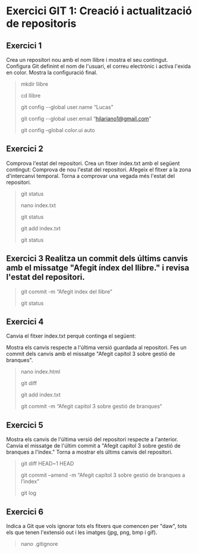 Exercici GIT 1: Creació i actualització de repositoris
=

Exercici 1
-

Crea un repositori nou amb el nom llibre i mostra el seu contingut.
Configura Git definint el nom de l'usuari, el correu electrònic i activa l'exida en color. Mostra la configuració final.

>mkdir llibre
>
>cd llibre
>
>git config --global user.name “Lucas”
>
>git config --global user.email “hilariano1@gmail.com”
>
>git config –global color.ui auto

Exercici 2
-

Comprova l'estat del repositori.
Crea un fitxer índex.txt amb el següent contingut:
Comprova de nou l'estat del repositori.
Afegeix el fitxer a la zona d'intercanvi temporal.
Torna a comprovar una vegada més l'estat del repositori.

>git status
>
>nano index.txt
>
>git status
>
>git add index.txt
>
>git status

Exercici 3 Realitza un commit dels últims canvis amb el missatge "Afegit índex del llibre." i revisa l'estat del repositori.
-

>git commit -m “Afegit index del llibre”
>
>git status

Exercici 4
-
Canvia el fitxer índex.txt perquè continga el següent:

Mostra els canvis respecte a l'última versió guardada al repositori.
Fes un commit dels canvis amb el missatge "Afegit capítol 3 sobre gestió de branques".

>nano index.html
>
>git diff
>
>git add index.txt
>
>git commit -m “Afegit capitol 3 sobre gestió de branques“

Exercici 5
-

Mostra els canvis de l'última versió del repositori respecte a l'anterior.
Canvia el missatge de l'últim commit a "Afegit capítol 3 sobre gestió de branques a l'índex."
Torna a mostrar els últims canvis del repositori.

>git diff HEAD~1 HEAD
>
>git commit –amend -m “Afegit capítol 3 sobre gestió de branques a l’index”
>
>git log

Exercici 6
-

Indica a Git que vols ignorar tots els fitxers que comencen per "daw", tots els que tenen l'extensió out i les imatges (jpg, png, bmp i gif).

>nano .gitignore
